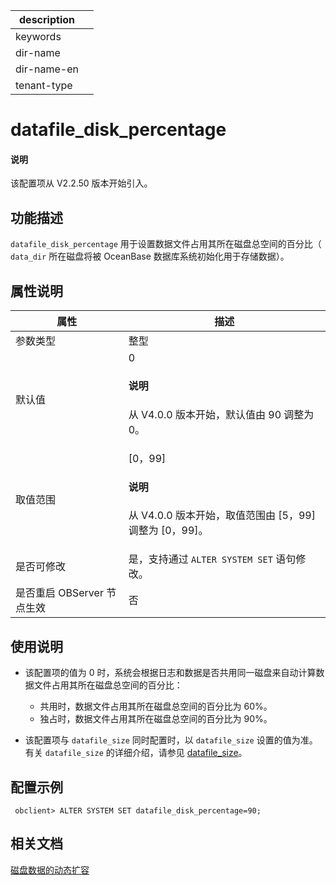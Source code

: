 |description||
|---|---|
|keywords||
|dir-name||
|dir-name-en||
|tenant-type||

# datafile_disk_percentage

<main id="notice" type='explain'>
  <h4>说明</h4>
  <p>该配置项从 V2.2.50 版本开始引入。</p>
</main>

## 功能描述

`datafile_disk_percentage` 用于设置数据文件占用其所在磁盘总空间的百分比（ `data_dir` 所在磁盘将被 OceanBase 数据库系统初始化用于存储数据）。

## 属性说明

|  **属性**  | **描述**|
|------------|---------|
| 参数类型    | 整型    |
| 默认值      | 0 <main id="notice" type='explain'><h4>说明</h4><p>从 V4.0.0 版本开始，默认值由 90 调整为 0。</p></main>       |
| 取值范围    | [0，99]<main id="notice" type='explain'><h4>说明</h4><p>从 V4.0.0 版本开始，取值范围由 [5，99] 调整为 [0，99]。</p></main> |
| 是否可修改  | 是，支持通过 `ALTER SYSTEM SET` 语句修改。|
| 是否重启 OBServer 节点生效 | 否        |

## 使用说明

* 该配置项的值为 0 时，系统会根据日志和数据是否共用同一磁盘来自动计算数据文件占用其所在磁盘总空间的百分比：

  * 共用时，数据文件占用其所在磁盘总空间的百分比为 60%。
  * 独占时，数据文件占用其所在磁盘总空间的百分比为 90%。

* 该配置项与 <code>datafile_size</code> 同时配置时，以 <code>datafile_size</code> 设置的值为准。有关 <code>datafile_size</code> 的详细介绍，请参见 <a href="5400.datafile_size.md">datafile_size</a>。

## 配置示例

```shell
 obclient> ALTER SYSTEM SET datafile_disk_percentage=90;
```

## 相关文档

  [磁盘数据的动态扩容](../../../../700.reference/200.system-management/1000.disk-data-file-management/100.disk-data-file-dynamic-expansion.md)
